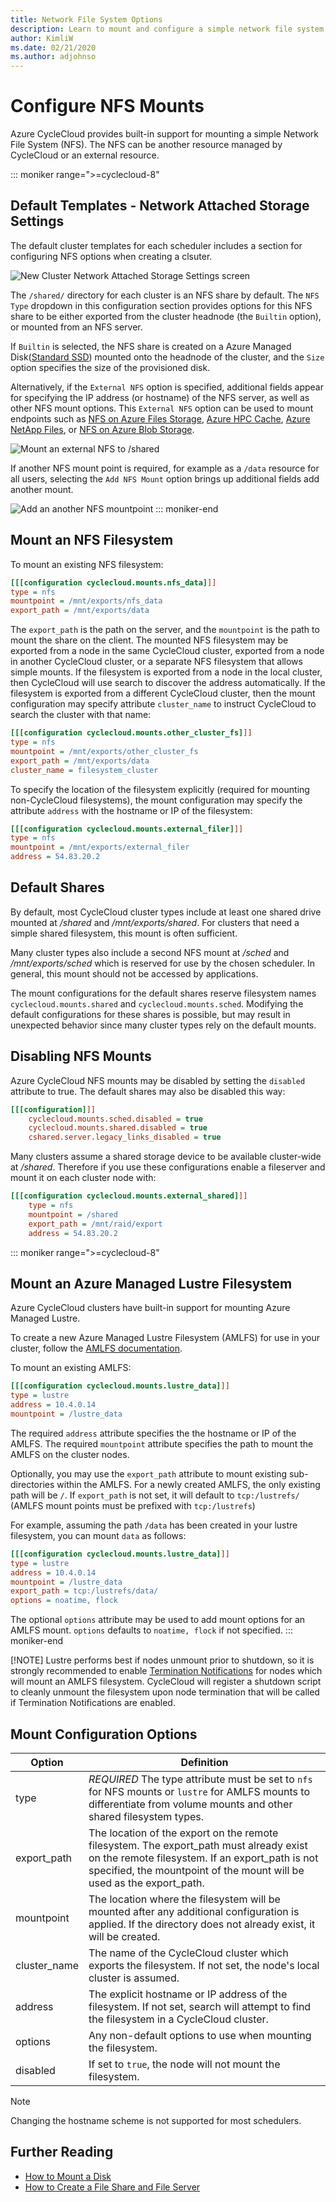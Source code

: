 ```yaml
---
title: Network File System Options
description: Learn to mount and configure a simple network file system (NFS) within Azure CycleCloud. Also learn about default shares and how to disable an NFS mount.
author: KimliW
ms.date: 02/21/2020
ms.author: adjohnso
---
```


# Configure NFS Mounts

Azure CycleCloud provides built-in support for mounting a simple Network File System (NFS).
The NFS can be another resource managed by CycleCloud or an external resource.

::: moniker range=">=cyclecloud-8"
## Default Templates - Network Attached Storage Settings

The default cluster templates for each scheduler includes a section for configuring NFS options when creating a clsuter.

![New Cluster Network Attached Storage Settings screen](../images/version-8/quickstart-networkattachedstorage-settings.png)

The `/shared/` directory for each cluster is an NFS share by default. The `NFS Type` dropdown in this configuration section provides options for this NFS share to be either exported from the cluster headnode (the `Builtin` option), or mounted from an NFS server. 

If `Builtin` is selected, the NFS share is created on a Azure Managed Disk([Standard SSD](/azure/virtual-machines/disks-types#standard-ssd)) mounted onto the headnode of the cluster, and the `Size` option specifies the size of the  provisioned disk.

Alternatively, if the `External NFS` option is specified, additional fields appear for specifying the IP address (or hostname) of the NFS server, as well as other NFS mount options. This `External NFS` option can be used to mount endpoints such as [NFS on Azure Files Storage](/azure/storage/files/storage-files-quick-create-use-linux), [Azure HPC Cache](/azure/hpc-cache/hpc-cache-overview), [Azure NetApp Files](/azure/azure-netapp-files/azure-netapp-files-introduction), or [NFS on Azure Blob Storage](/azure/storage/blobs/network-file-system-protocol-support).

![Mount an external NFS to /shared](../images/external-nfs-options.png)

If another NFS mount point is required, for example as a `/data` resource for all users, selecting the `Add NFS Mount` option brings up additional fields add another mount.

![Add an another NFS mountpoint](../images/additional-nfs-options.png)
::: moniker-end

## Mount an NFS Filesystem

To mount an existing NFS filesystem:

``` ini
[[[configuration cyclecloud.mounts.nfs_data]]]
type = nfs
mountpoint = /mnt/exports/nfs_data
export_path = /mnt/exports/data
```

The `export_path` is the path on the server, and the `mountpoint` is the path to mount the share on the client. The mounted NFS filesystem may be exported from a node in the same CycleCloud cluster, exported from a node in another CycleCloud cluster, or a separate NFS filesystem that allows simple mounts. If the filesystem is exported from a node in the local cluster, then CycleCloud will use search to discover the address automatically. If the filesystem is exported from a different CycleCloud cluster, then the mount configuration may specify attribute `cluster_name` to instruct CycleCloud to search the cluster with that name:

``` ini
[[[configuration cyclecloud.mounts.other_cluster_fs]]]
type = nfs
mountpoint = /mnt/exports/other_cluster_fs
export_path = /mnt/exports/data
cluster_name = filesystem_cluster
```

To specify the location of the filesystem explicitly (required for mounting non-CycleCloud filesystems), the mount configuration may specify the attribute `address` with the hostname or IP of the filesystem:

``` ini
[[[configuration cyclecloud.mounts.external_filer]]]
type = nfs
mountpoint = /mnt/exports/external_filer
address = 54.83.20.2
```

## Default Shares

By default, most CycleCloud cluster types include at least one shared drive mounted at _/shared_ and _/mnt/exports/shared_. For clusters that need a simple shared filesystem, this mount is often sufficient.

Many cluster types also include a second NFS mount at _/sched_ and _/mnt/exports/sched_ which is reserved for use by the chosen scheduler. In general, this mount should not be accessed by applications.

The mount configurations for the default shares reserve filesystem names `cyclecloud.mounts.shared` and `cyclecloud.mounts.sched`. Modifying the default configurations for these shares is possible, but may result in unexpected behavior since many cluster types rely on the default mounts.

## Disabling NFS Mounts

Azure CycleCloud NFS mounts may be disabled by setting the `disabled` attribute to true. The default shares may also be disabled this way:

``` ini
[[[configuration]]]
    cyclecloud.mounts.sched.disabled = true
    cyclecloud.mounts.shared.disabled = true
    cshared.server.legacy_links_disabled = true
```

Many clusters assume a shared storage device to be available cluster-wide at _/shared_. Therefore if you use these configurations
enable a fileserver and mount it on each cluster node with:

``` ini
[[[configuration cyclecloud.mounts.external_shared]]]
    type = nfs
    mountpoint = /shared
    export_path = /mnt/raid/export
    address = 54.83.20.2
```

::: moniker range=">=cyclecloud-8"
## Mount an Azure Managed Lustre Filesystem

Azure CycleCloud clusters have built-in support for mounting Azure Managed Lustre.

To create a new Azure Managed Lustre Filesystem (AMLFS) for use in your cluster, follow the [AMLFS documentation](/azure/azure-managed-lustre/amlfs-overview).

To mount an existing AMLFS:

``` ini
[[[configuration cyclecloud.mounts.lustre_data]]]
type = lustre
address = 10.4.0.14
mountpoint = /lustre_data
```

The required `address` attribute specifies the the hostname or IP of the AMLFS. 
The required `mountpoint` attribute specifies the path to mount the AMLFS on the cluster nodes.


Optionally, you may use the `export_path` attribute to mount existing sub-directories within the AMLFS.  For a newly created AMLFS, the only existing path will be `/`.  If `export_path` is not set, it will default to `tcp:/lustrefs/` (AMLFS mount points must be prefixed with `tcp:/lustrefs`)    

For example, assuming the path `/data` has been created in your lustre filesystem, you can mount `data` as follows:

``` ini
[[[configuration cyclecloud.mounts.lustre_data]]]
type = lustre
address = 10.4.0.14
mountpoint = /lustre_data
export_path = tcp:/lustrefs/data/
options = noatime, flock
```

The optional `options` attribute may be used to add mount options for an AMLFS mount.  `options` defaults to `noatime, flock` if not specified.
::: moniker-end

[!NOTE]
Lustre performs best if nodes unmount prior to shutdown, so it is strongly recommended to enable [Termination Notifications](~/how-to/scheduled-events.md#terminate-notification) for nodes which will mount an AMLFS filesystem.   CycleCloud will register a shutdown script to cleanly unmount the filesystem upon node termination that will be called if Termination Notifications are enabled.



## Mount Configuration Options

| Option | Definition |
| ------ | ---------- |
| type          | *REQUIRED* The type attribute must be set to `nfs` for NFS mounts or `lustre` for AMLFS mounts to differentiate from volume mounts and other shared filesystem types.   |
| export_path   | The location of the export on the remote filesystem.  The export_path must already exist on the remote filesystem.  If an export_path is not specified, the mountpoint of the mount will be used as the export_path.  |
| mountpoint    | The location where the filesystem will be mounted after any additional configuration is applied.  If the directory does not already exist, it will be created. |
| cluster_name  | The name of the CycleCloud cluster which exports the filesystem.  If not set, the node's local cluster is assumed.   |
| address       | The explicit hostname or IP address of the filesystem.  If not set, search will attempt to find the filesystem in a CycleCloud cluster. |
| options       | Any non-default options to use when mounting the filesystem.    |
| disabled      | If set to `true`, the node will not mount the filesystem.  |

> [!NOTE]
> Changing the hostname scheme is not supported for most schedulers.

## Further Reading

* [How to Mount a Disk](./mount-disk.md)
* [How to Create a File Share and File Server](./create-fileserver.md)
